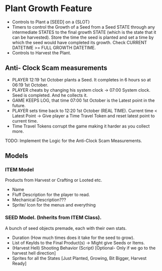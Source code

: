 # Plant Growth Feature
- Controls to Plant a [SEED] on a {SLOT}
- Timers to control the Growth of a Seed from a Seed STATE through any intermediate STATES to the final growth STATE (which is the state that it can be harvested). Store the time the seed is planted and set a time by which the seed would have completed its growth. Check CURRENT DATETIME >= FULL GROWTH DATETIME. 
- Controls to Harvest the Plant. 

## Anti- Clock Scam measurements
- PLAYER 12:19 1st October plants a Seed. It completes in 6 hours so at 06:19 1st October. 
- PLAYER cheats by changing his system clock -> 07:00 System clock. Seed is completed. And he collects it. 
- GAME KEEPS LOG, that time 07:00 1st October is the Latest point in the future. 
- PLAYER sets time back to 12:20 1st October (REAL TIME). Current time < Latest Point -> Give player a Time Travel Token and reset latest point to current time. 
- Time Travel Tokens corrupt the game making it harder as you collect more. 

TODO: Implement the Logic for the Anti-Clock Scam Measurements. 


## Models

### ITEM Model 
Products from Harvest or Crafting or Looted etc. 
- Name
- Fluff Description for the player to read. 
- Mechanical Description???
- Sprite/ Icon for the menus and everything

### SEED Model. (Inherits from ITEM Class). 
A bunch of seed objects premade, each with their own stats.
- Duration (How much times does it take for the seed to grow).
- List of KeyIds to the Final Product(s) -> Might give Seeds or Items.
- (Harvest Hell) Shooting Behavior (Script) [Optional- Only if we go to the harvest hell direction]
- Sprites for all the States [Just Planted, Growing, Bit Bigger, Harvest Ready]


